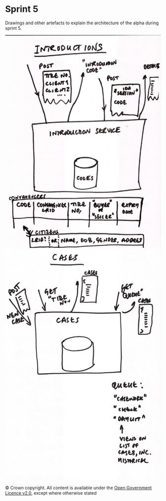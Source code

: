 # Sprint 5

Drawings and other artefacts to explain the architecture of the alpha during sprint 5.

![Introduction service](introductions.jpg)
![Cases service](cases.jpg)

© Crown copyright. All content is available under the [Open Government Licence v2.0](http://www.nationalarchives.gov.uk/doc/open-government-licence/version/2/), except where otherwise stated
